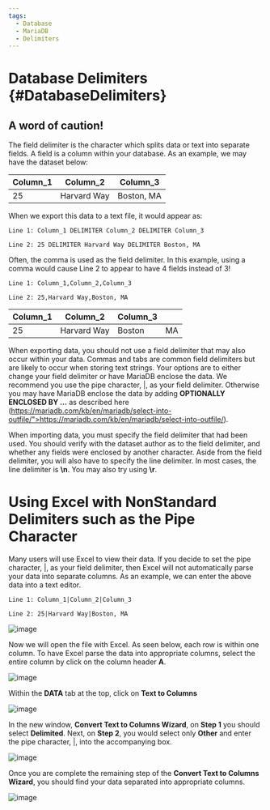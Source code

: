 ```yaml
---
tags:
  - Database
  - MariaDB
  - Delimiters
---
```


# Database Delimiters {#DatabaseDelimiters}
## A word of caution!

The field delimiter is the character which splits data or text into separate fields. A field is a column within your database. As an example, we may have the dataset below:

| **Column_1** | **Column_2** | **Column_3** |
| --- | --- | --- |
| 25 | Harvard Way | Boston, MA |

When we export this data to a text file, it would appear as:

`Line 1: Column_1 DELIMITER Column_2 DELIMITER Column_3`

`Line 2: 25 DELIMITER Harvard Way DELIMITER Boston, MA`

Often, the comma is used as the field delimiter. In this example, using a comma would cause Line 2 to appear to have 4 fields instead of 3!

`Line 1: Column_1,Column_2,Column_3`

`Line 2: 25,Harvard Way,Boston, MA`

| **Column_1** | **Column_2** | **Column_3** ||
| --- | --- | --- |--- |
| 25 | Harvard Way | Boston | MA|

When exporting data, you should not use a field delimiter that may also occur within your data. Commas and tabs are common field delimiters but are likely to occur when storing text strings. Your options are to either change your field delimiter or have MariaDB enclose the data. We recommend you use the pipe character, |, as your field delimiter. Otherwise you may have MariaDB enclose the data by adding **OPTIONALLY ENCLOSED BY …** as described here (https://mariadb.com/kb/en/mariadb/select-into-outfile/">https://mariadb.com/kb/en/mariadb/select-into-outfile/).

When importing data, you must specify the field delimiter that had been used. You should verify with the dataset author as to the field delimiter, and whether any fields were enclosed by another character. Aside from the field delimiter, you will also have to specify the line delimiter. In most cases, the line delimiter is **\n**. You may also try using **\r**.

# Using Excel with NonStandard Delimiters such as the Pipe Character

Many users will use Excel to view their data. If you decide to set the pipe character, |, as your field delimiter, then Excel will not automatically parse your data into separate columns. As an example, we can enter the above data into a text editor. 

`Line 1: Column_1|Column_2|Column_3`

`Line 2: 25|Harvard Way|Boston, MA`

![image](https://github.com/user-attachments/assets/c550f636-f2f2-4384-82cf-ece3871217c7)

Now we will open the file with Excel. As seen below, each row is within one column. To have Excel parse the data into appropriate columns, select the entire column by click on the column header **A**.

![image](https://github.com/user-attachments/assets/c36c45c2-e33d-41fa-b1e7-6bde552aa559)

Within the **DATA** tab at the top, click on **Text to Columns**

![image](https://github.com/user-attachments/assets/035d8663-161e-43fc-b42f-646a3c307f07)

In the new window, **Convert Text to Columns Wizard**, on **Step 1** you should select **Delimited**. Next, on **Step 2**, you would select only **Other** and enter the pipe character, |, into the accompanying box.

![image](https://github.com/user-attachments/assets/fb9eeaf0-f9e4-4e3d-ac44-4a4fbcce72fe)

Once you are complete the remaining step of the **Convert Text to Columns Wizard**, you should find your data separated into appropriate columns.

![image](https://github.com/user-attachments/assets/698161f1-e196-4a5c-a7b9-7c4b21960999)
